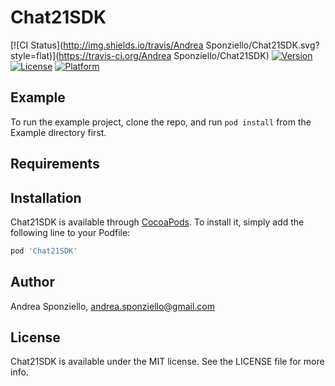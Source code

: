 # Chat21SDK

[![CI Status](http://img.shields.io/travis/Andrea Sponziello/Chat21SDK.svg?style=flat)](https://travis-ci.org/Andrea Sponziello/Chat21SDK)
[![Version](https://img.shields.io/cocoapods/v/Chat21SDK.svg?style=flat)](http://cocoapods.org/pods/Chat21SDK)
[![License](https://img.shields.io/cocoapods/l/Chat21SDK.svg?style=flat)](http://cocoapods.org/pods/Chat21SDK)
[![Platform](https://img.shields.io/cocoapods/p/Chat21SDK.svg?style=flat)](http://cocoapods.org/pods/Chat21SDK)

## Example

To run the example project, clone the repo, and run `pod install` from the Example directory first.

## Requirements

## Installation

Chat21SDK is available through [CocoaPods](http://cocoapods.org). To install
it, simply add the following line to your Podfile:

```ruby
pod 'Chat21SDK'
```

## Author

Andrea Sponziello, andrea.sponziello@gmail.com

## License

Chat21SDK is available under the MIT license. See the LICENSE file for more info.
